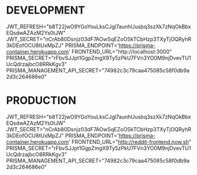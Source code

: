 # DEVELOPMENT
JWT_REFRESH="b8T22jwO9YGoYouLksCJgl7aunhUusbq3szXk7zNqOkBbxEQsdwAZAzM2Ys0tJW"
JWT_SECRET="nCrAb80Dsnjz03dF7AOwSqEZoOSkTCbHzp3TXyTjOQRyhR3kDEofOCU8tUxMpZJ"
PRISMA_ENDPOINT='https://prisma-container.herokuapp.com'
FRONTEND_URL="http://localhost:3000"
PRISMA_SECRET="rFbvSJJpt1GgpZmgX9Ty5zPkU7FVn3YO0M9njDvevTU1UcQdrzajbcO8RRkKgv3"
PRISMA_MANAGEMENT_API_SECRET="74982c3c79caa475085c58f0db9a2d3c264686e0"
# PRODUCTION
JWT_REFRESH="b8T22jwO9YGoYouLksCJgl7aunhUusbq3szXk7zNqOkBbxEQsdwAZAzM2Ys0tJW"
JWT_SECRET="nCrAb80Dsnjz03dF7AOwSqEZoOSkTCbHzp3TXyTjOQRyhR3kDEofOCU8tUxMpZJ"
PRISMA_ENDPOINT='https://prisma-container.herokuapp.com'
FRONTEND_URL="http://reddit-frontend.now.sh"
PRISMA_SECRET="rFbvSJJpt1GgpZmgX9Ty5zPkU7FVn3YO0M9njDvevTU1UcQdrzajbcO8RRkKgv3"
PRISMA_MANAGEMENT_API_SECRET="74982c3c79caa475085c58f0db9a2d3c264686e0"
